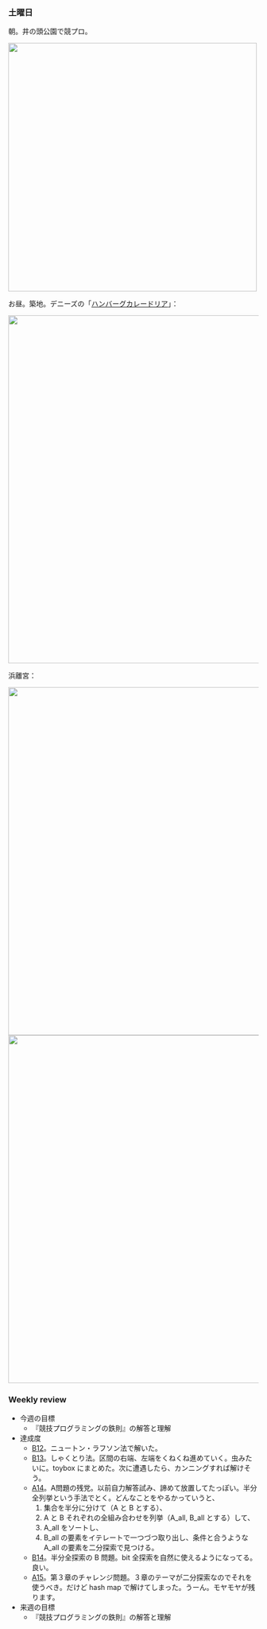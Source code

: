 ### 土曜日

朝。井の頭公園で競プロ。

<img src="https://i.imgur.com/tYXoeYp.jpg" width="500">

お昼。築地。デニーズの「[ハンバーグカレードリア](https://www.dennys.jp/menu/pasta/hamburgcurry-doria/)」：

<img src="https://i.imgur.com/GwrWIZa.jpg" width="700">

浜離宮：

<img src="https://i.imgur.com/t3OBxVR.jpg" width="700">

<img src="https://i.imgur.com/p1NFAD9.jpg" width="700">

### Weekly review

* 今週の目標
  * 『競技プログラミングの鉄則』の解答と理解
* 達成度
  * [B12](https://atcoder.jp/contests/tessoku-book/tasks/tessoku_book_ck)。ニュートン・ラフソン法で解いた。
  * [B13](https://atcoder.jp/contests/tessoku-book/tasks/tessoku_book_cl)。しゃくとり法。区間の右端、左端をくねくね進めていく。虫みたいに。toybox にまとめた。次に遭遇したら、カンニングすれば解けそう。
  * [A14](https://atcoder.jp/contests/tessoku-book/tasks/tessoku_book_n)。A問題の残党。以前自力解答試み、諦めて放置してたっぽい。半分全列挙という手法でとく。どんなことをやるかっていうと、
    1. 集合を半分に分けて（A と B とする）、
    2. A と B それぞれの全組み合わせを列挙（A_all, B_all とする）して、
    3. A_all をソートし、
    4. B_all の要素をイテレートで一つづつ取り出し、条件と合うような A_all の要素を二分探索で見つける。
  * [B14](https://atcoder.jp/contests/tessoku-book/tasks/tessoku_book_cm)。半分全探索の B 問題。bit 全探索を自然に使えるようになってる。良い。
  * [A15](https://atcoder.jp/contests/tessoku-book/tasks/tessoku_book_o)。第３章のチャレンジ問題。３章のテーマが二分探索なのでそれを使うべき。だけど hash map で解けてしまった。うーん。モヤモヤが残ります。
* 来週の目標
  * 『競技プログラミングの鉄則』の解答と理解
